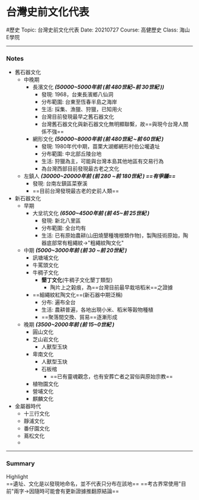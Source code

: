 # 台灣史前文化代表
#歷史
Topic: 台灣史前文化代表
Date: 20210727
Course: 高健歷史
Class: 海山E學院
 
---
### Notes
- 舊石器文化	
	- 中晚期
		- 長濱文化 ***(50000~5000年前 (前 480世紀~前 30世紀 ))***
			- 發現: 1968，台東長濱鄉八仙洞
			- 分布範圍: 台東至恆春半島之海岸
			- 生活: 採集、漁獵、狩獵，已知用火
			- 台灣目前發現最早之舊石器文化
			- 台灣舊石器文化與新石器文化無明顯聯繫，故==與現今台灣人關係不強==
		- 網形文化 ***(50000~8000年前 (前 480世紀 ~前 60世紀 )***
			- 發現: 1980年代中期，苗栗大湖鄉網形村伯公壠遺址
			- 分布範圍: 中北部丘陵台地 
			- 生活: 狩獵為主，可能與台灣本島其他地區有交易行為
			- 為台灣西部目前發現最古老之文化
	-  左鎮人 ***(30000~20000年前 (前 280 ~前 180世紀 ) ==有爭議==***
		-  發現: 台南左鎮區菜寮溪
		- ==目前台灣發現最古老的史前人類==
- 新石器文化
	- 早期
		- 大坌坑文化 ***(6500~4500年前 (前 45~前 25世紀 )***
			- 發現: 新北八里區
			- 分布範圍: 全台均有
			- 生活: 已有原始農耕(山田燒墾種塊根類作物)，製陶技術原始，陶器底部常有粗繩紋->"粗繩紋陶文化"
	- 中期 ***(5000~3000年前 (前 30 ~前 20世紀 )***
		- 訊塘埔文化
		- 牛罵頭文化
		- 牛稠子文化
			- **墾丁文化**(牛稠子文化墾丁類型)
				- 陶片上之榖痕，為==台灣目前最早栽培稻米==之證據
		- ==細繩紋紅陶文化==(新石器中期泛稱)
			- 分布: 遍布全台
			- 生活: 農耕普遍，各地出現小米、稻米等榖物種植
			- ==聚落間交換、貿易==逐漸形成
	- 晚期 ***(3500~2000年前 (前  15~0世紀 )***
		- 圓山文化
		- 芝山岩文化
			- 人獸型玉玦
		- 卑南文化
			- 人獸型玉玦
			- 石板棺
				- ==已有靈魂觀念，也有安葬亡者之習俗與原始宗教==
		- 植物園文化
		- 營埔文化
		- 麒麟文化
- 金屬器時代
	- 十三行文化
	- 靜浦文化
	- 番仔園文化
	- 蔦松文化
	- 
---
### Summary
Highlight    
==遺址、文化是以發現地命名，並不代表只分布在該地==
==考古界常使用"目前"兩字->因隨時可能會有更新證據推翻原結論==
#### 
